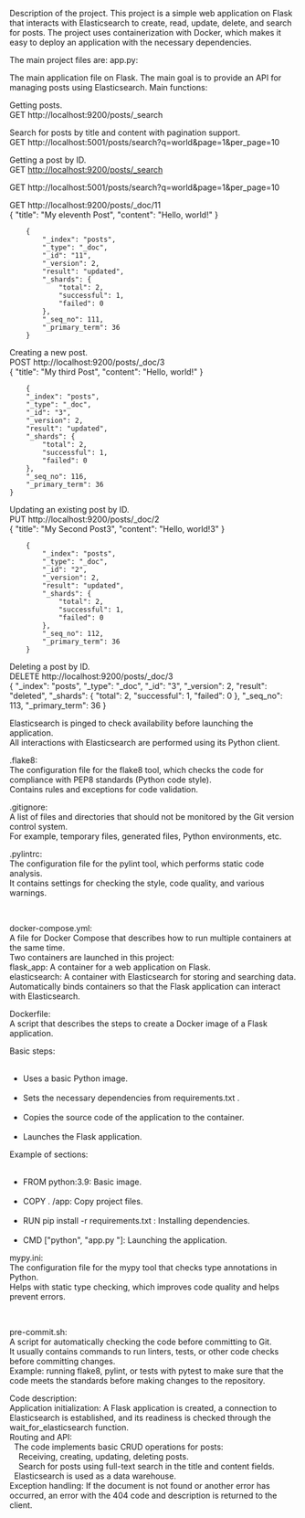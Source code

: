 Description of the project.
This project is a simple web application on Flask that interacts with Elasticsearch to create,
read, update, delete, and search for posts.
The project uses containerization with Docker, which makes it easy to deploy an application with the necessary dependencies.

The main project files are:
app.py:

The main application file on Flask. 
The main goal is to provide an API for managing posts using Elasticsearch. 
Main functions: 

Getting posts. <br>
GET http://localhost:9200/posts/_search

Search for posts by title and content with pagination support. <br>
GET http://localhost:5001/posts/search?q=world&page=1&per_page=10

Getting a post by ID. <br>
GET <http://localhost:9200/posts/_search>

GET http://localhost:5001/posts/search?q=world&page=1&per_page=10

GET http://localhost:9200/posts/_doc/11 <br>
    {
        "title": "My eleventh Post",
        "content": "Hello, world!"
    }

        {
            "_index": "posts",
            "_type": "_doc",
            "_id": "11",
            "_version": 2,
            "result": "updated",
            "_shards": {
                "total": 2,
                "successful": 1,
                "failed": 0
            },
            "_seq_no": 111,
            "_primary_term": 36
        }

Creating a new post. <br>
POST http://localhost:9200/posts/_doc/3 <br>
    {
        "title": "My third Post",
        "content": "Hello, world!"
    }

        {
        "_index": "posts",
        "_type": "_doc",
        "_id": "3",
        "_version": 2,
        "result": "updated",
        "_shards": {
            "total": 2,
            "successful": 1,
            "failed": 0
        },
        "_seq_no": 116,
        "_primary_term": 36
    }

Updating an existing post by ID. <br>
PUT http://localhost:9200/posts/_doc/2 <br>
    {
        "title": "My Second Post3",
        "content": "Hello, world!3"
    }

        {
            "_index": "posts",
            "_type": "_doc",
            "_id": "2",
            "_version": 2,
            "result": "updated",
            "_shards": {
                "total": 2,
                "successful": 1,
                "failed": 0
            },
            "_seq_no": 112,
            "_primary_term": 36
        }

Deleting a post by ID. <br>
DELETE http://localhost:9200/posts/_doc/3 <br>
    {
        "_index": "posts",
        "_type": "_doc",
        "_id": "3",
        "_version": 2,
        "result": "deleted",
        "_shards": {
            "total": 2,
            "successful": 1,
            "failed": 0
        },
        "_seq_no": 113,
        "_primary_term": 36
    }

<p>Elasticsearch is pinged to check availability before launching the application. <br>
All interactions with Elasticsearch are performed using its Python client.</p>


<p>.flake8: <br>
The configuration file for the flake8 tool, which checks the code for compliance with PEP8 standards (Python code style). <br>
Contains rules and exceptions for code validation.</p>


<p>.gitignore: <br>
A list of files and directories that should not be monitored by the Git version control system. <br>
For example, temporary files, generated files, Python environments, etc.</p>


<p>.pylintrc: <br>
The configuration file for the pylint tool, which performs static code analysis. <br>
It contains settings for checking the style, code quality, and various warnings.</p> <br>


<p>docker-compose.yml: <br>
A file for Docker Compose that describes how to run multiple containers at the same time. <br>
Two containers are launched in this project: <br>
    flask_app: A container for a web application on Flask. <br>
    elasticsearch: A container with Elasticsearch for storing and searching data. <br>
Automatically binds containers so that the Flask application can interact with Elasticsearch.</p>


<p>Dockerfile: <br>
A script that describes the steps to create a Docker image of a Flask application. <br>
<p></p>Basic steps: <br>
    <ul>
&nbsp;&nbsp;&nbsp;&nbsp;<li>Uses a basic Python image. <br></li>
&nbsp;&nbsp;&nbsp;&nbsp;<li>Sets the necessary dependencies from requirements.txt . <br></li>
&nbsp;&nbsp;&nbsp;&nbsp;<li>Copies the source code of the application to the container. <br></li>
&nbsp;&nbsp;&nbsp;&nbsp;<li>Launches the Flask application. <br></li>
    </ul>
Example of sections: <br>
    <ul>
&nbsp;&nbsp;&nbsp;&nbsp;<li>FROM python:3.9: Basic image. <br></li>
&nbsp;&nbsp;&nbsp;&nbsp;<li>COPY . /app: Copy project files. <br></li>
&nbsp;&nbsp;&nbsp;&nbsp;<li>RUN pip install -r requirements.txt : Installing dependencies. <br></li>
&nbsp;&nbsp;&nbsp;&nbsp;<li>CMD ["python", "app.py "]: Launching the application. <br></p></li>
    </ul>
</p>


<p>mypy.ini: <br>
The configuration file for the mypy tool that checks type annotations in Python. <br>
Helps with static type checking, which improves code quality and helps prevent errors.</p> <br>


<p>pre-commit.sh: <br>
A script for automatically checking the code before committing to Git. <br>
It usually contains commands to run linters, tests, or other code checks before committing changes. <br>
Example: running flake8, pylint, or tests with pytest to make sure that the code meets the standards before making changes to the repository.</p>


<p>Code description: <br>
Application initialization: A Flask application is created, a connection to Elasticsearch is established, and its readiness is checked through the wait_for_elasticsearch function. <br>
Routing and API: <br>
&nbsp;&nbsp;The code implements basic CRUD operations for posts: <br>
&nbsp;&nbsp;&nbsp;&nbsp;Receiving, creating, updating, deleting posts. <br>
&nbsp;&nbsp;&nbsp;&nbsp;Search for posts using full-text search in the title and content fields. <br>
&nbsp;&nbsp;Elasticsearch is used as a data warehouse. <br>
Exception handling: If the document is not found or another error has occurred, an error with the 404 code and description is returned to the client.</p> <br>
